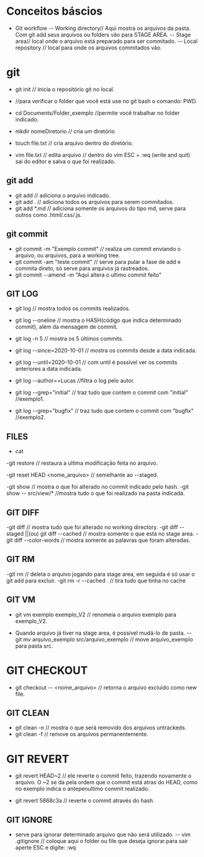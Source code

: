 # Conceitos báscios 
- Git workflow
-- Working directory// Aqui mostra os arquivos da pasta. Com git add seus arquivos ou folders vão para STAGE AREA.
-- Stage area// local onde o arquivo está preparado para ser commitado. 
-- Local repository // local para onde os arquivos commitados vão.

# git
- git init // inicia o repositório git no local.
- //para verificar o folder que você está use no git bash o comando: PWD. 
- cd Documents/Folder_exemplo //permite você trabalhar no folder indicado.  

- mkdir nomeDiretorio // cria um diretório
- touch file.txt // cria arquivo dentro do diretório.
- vim file.txt // edita arquivo // dentro do vim ESC + :wq (write and quit) sai do editor e salva o que foi realizado.

## git add 

- git add <file> // adiciona o arquivo indicado. 
- git add . // adiciona todos os arquivos para serem commitados.
- git add *.md // adiciona somente os arquivos do tipo md, serve para outros como .html/.css/.js.

## git commit 
- git commit -m "Exemplo commit" // realiza um commit enviando o arquivo, ou arquivos, para a working tree.
- git commit -am "teste commit" // serve para pular a fase de add <file> e commita direto, só serve para arquivos já rastreados.
- git commit --amend -m "Aqui altera o ultimo commit feito" 


##  GIT LOG  
- git log // mostra todos os commits realizados.
- git log --oneline // mostra o HASH(código que indica determinado commit), além da mensagem de commit.

- git log -n 5 // mostra os 5 últimos commits. 
- git log --since=2020-10-01 // mostra os commits desde a data indicada. 
- git log --until=2020-10-01 // com until é possível ver os commits anteriores a data indicada.

- git log --author==Lucas //filtra o log pelo autor.

- git log --grep="initial" // traz tudo que contem o commit com "initial"  //exemplo1.
- git log --grep="bugfix" // traz tudo que contem o commit com "bugfix"  //exemplo2.

## FILES 
- cat 

-git restore // restaura a ultima modificação feita no arquivo.

-git reset HEAD <nome_arquivo> // semelhante ao --staged.

-git show <hash> // mostra o que foi alterado no commit indicado pelo hash.
-git show <hash> -- src/view/* //mostra tudo o que foi realizado na pasta indicada.

## GIT DIFF  
-git diff // mostra tudo que foi alterado no working directory. 
-git diff --staged ||(ou) git diff --cached // mostra somente o que está no stage area.
-git diff --color-words // mostra somente as palavras que foram alteradas.

## GIT RM 
-git rm <arquivo> // deleta o arquivo jogando para stage area, em seguida é só usar o git add para excluir.
-git rm -r --cached . // tira tudo que tinha no cache
## GIT VM
- git vm exemplo exemplo_V2 // renomeia o arquivo exemplo para exemplo_V2.

- Quando arquivo já tiver na stage area, é possível mudá-lo de pasta. 
-- git mv arquivo_exemplo src/arquivo_exemplo // move arquivo_exemplo para pasta src. 

# GIT CHECKOUT

- git checkout <HASH> -- <nome_arquivo>  // retorna o arquivo excluido como new file.

## GIT CLEAN

- git clean -n // mostra o que será removido dos arquivos untrackeds.
- git clean -f // remove os arquivos permanentemente.

# GIT REVERT 

- git revert HEAD~2 // ele reverte o commit feito, trazendo novamente o arquivo. O ~2 se da pela ordem que o commit está atras do HEAD, como no exemplo indica o antepenultimo commit realizado.

- git revert 5868c3a // reverte o commit através do hash.

## GIT IGNORE 

- serve para ignorar determinado arquivo que não será utilizado. 
-- vim .gitignore // coloque aqui o folder ou file que deseja ignorar.para sair aperte ESC e digite: :wq











